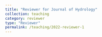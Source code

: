 ```yaml
---
title: "Reviewer for Journal of Hydrology"
collection: teaching
category: reviewer
type: "Reviewer"
permalink: /teaching/2022-reviewer-1
---
```

